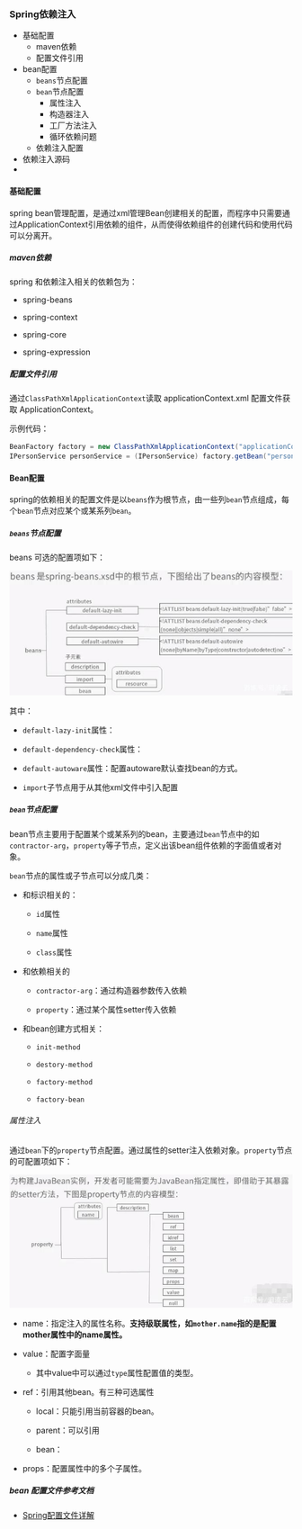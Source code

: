 ### Spring依赖注入

- 基础配置
  - maven依赖
  - 配置文件引用
- bean配置    
  - `beans`节点配置  
  - `bean`节点配置
    - 属性注入
    - 构造器注入
    - 工厂方法注入
    - 循环依赖问题
  - 依赖注入配置 
- 依赖注入源码
- 

#### 基础配置

spring bean管理配置，是通过xml管理Bean创建相关的配置，而程序中只需要通过ApplicationContext引用依赖的组件，从而使得依赖组件的创建代码和使用代码可以分离开。

##### maven依赖

spring 和依赖注入相关的依赖包为：

- spring-beans

- spring-context

- spring-core

- spring-expression

##### 配置文件引用

通过`ClassPathXmlApplicationContext`读取 applicationContext.xml 配置文件获取 ApplicationContext。

示例代码：

```java
BeanFactory factory = new ClassPathXmlApplicationContext("applicationContext.xml");
IPersonService personService = (IPersonService) factory.getBean("personService");
```

#### Bean配置

spring的依赖相关的配置文件是以`beans`作为根节点，由一些列`bean`节点组成，每个`bean`节点对应某个或某系列`bean`。

##### `beans`节点配置

beans 可选的配置项如下：

<img src="img/beans_node.jpeg" title="" alt="" data-align="center">

其中：

- `default-lazy-init`属性：

- `default-dependency-check`属性：

- `default-autoware`属性：配置autoware默认查找bean的方式。

- `import`子节点用于从其他xml文件中引入配置



##### `bean`节点配置

bean节点主要用于配置某个或某系列的bean，主要通过`bean`节点中的如`contractor-arg`，`property`等子节点，定义出该bean组件依赖的字面值或者对象。<br>

`bean`节点的属性或子节点可以分成几类：

- 和标识相关的：
  
  - `id`属性
  
  - `name`属性
  
  - `class`属性

- 和依赖相关的
  
  - `contractor-arg`：通过构造器参数传入依赖
  
  - `property`：通过某个属性setter传入依赖

- 和bean创建方式相关：
  
  - `init-method`
  
  - `destory-method`
  
  - `factory-method`
  
  - `factory-bean`

###### 属性注入

通过`bean`下的`property`节点配置。通过属性的setter注入依赖对象。`property`节点的可配置项如下：

<img src="img/property_node.jpeg" title="" alt="" data-align="center">

- name：指定注入的属性名称。**支持级联属性，如`mother.name`指的是配置mother属性中的name属性。**

- value：配置字面量
  
  - 其中value中可以通过`type`属性配置值的类型。

- ref：引用其他bean。有三种可选属性
  
  - local：只能引用当前容器的bean。
  
  - parent：可以引用
  
  - bean：

- props：配置属性中的多个子属性。



##### bean 配置文件参考文档

- [Spring配置文件详解](https://baijiahao.baidu.com/s?id=1627706479612877818&wfr=spider&for=pc)
